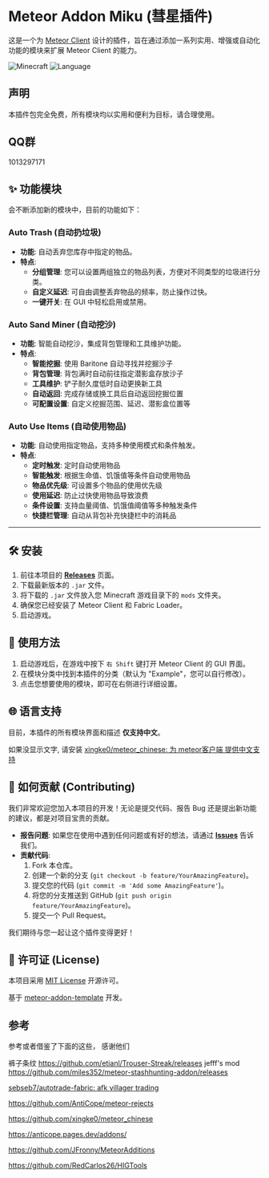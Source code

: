 # Meteor Addon Miku (彗星插件)

这是一个为 [Meteor Client](https://meteorclient.com/) 设计的插件，旨在通过添加一系列实用、增强或自动化功能的模块来扩展 Meteor Client 的能力。

![Minecraft](https://img.shields.io/badge/Minecraft-1.21.x%20~%201.21-green.svg?style=for-the-badge&logo=minecraft)
![Language](https://img.shields.io/badge/语言-中文-blue.svg?style=for-the-badge)

## 声明

本插件包完全免费，所有模块均以实用和便利为目标，请合理使用。


## QQ群

1013297171

## ✨ 功能模块

会不断添加新的模块中，目前的功能如下：

### **Auto Trash (自动扔垃圾)**
- **功能**: 自动丢弃您库存中指定的物品。
- **特点**:
    - **分组管理**: 您可以设置两组独立的物品列表，方便对不同类型的垃圾进行分类。
    - **自定义延迟**: 可自由调整丢弃物品的频率，防止操作过快。
    - **一键开关**: 在 GUI 中轻松启用或禁用。

### **Auto Sand Miner (自动挖沙)**
- **功能**: 智能自动挖沙，集成背包管理和工具维护功能。
- **特点**:
    - **智能挖掘**: 使用 Baritone 自动寻找并挖掘沙子
    - **背包管理**: 背包满时自动前往指定潜影盒存放沙子
    - **工具维护**: 铲子耐久度低时自动更换新工具
    - **自动返回**: 完成存储或换工具后自动返回挖掘位置
    - **可配置设置**: 自定义挖掘范围、延迟、潜影盒位置等

### **Auto Use Items (自动使用物品)**
- **功能**: 自动使用指定物品，支持多种使用模式和条件触发。
- **特点**:
    - **定时触发**: 定时自动使用物品
    - **智能触发**: 根据生命值、饥饿值等条件自动使用物品
    - **物品优先级**: 可设置多个物品的使用优先级
    - **使用延迟**: 防止过快使用物品导致浪费
    - **条件设置**: 支持血量阈值、饥饿值阈值等多种触发条件
    - **快捷栏管理**: 自动从背包补充快捷栏中的消耗品

---

## 🛠️ 安装

1.  前往本项目的 **[Releases](https://github.com/mikumiku7/meteor-miku/releases)** 页面。 
2.  下载最新版本的 `.jar` 文件。
3.  将下载的 `.jar` 文件放入您 Minecraft 游戏目录下的 `mods` 文件夹。
4.  确保您已经安装了 Meteor Client 和 Fabric Loader。
5.  启动游戏。

## 🚀 使用方法

1.  启动游戏后，在游戏中按下 `右 Shift` 键打开 Meteor Client 的 GUI 界面。
2.  在模块分类中找到本插件的分类（默认为 "Example"，您可以自行修改）。
3.  点击您想要使用的模块，即可在右侧进行详细设置。

## 🌐 语言支持

目前，本插件的所有模块界面和描述 **仅支持中文**。

如果没显示文字, 请安装 [xingke0/meteor_chinese: 为 meteor客户端 提供中文支持](https://github.com/xingke0/meteor_chinese)

## 🤝 如何贡献 (Contributing)

我们非常欢迎您加入本项目的开发！无论是提交代码、报告 Bug 还是提出新功能的建议，都是对项目宝贵的贡献。

- **报告问题**: 如果您在使用中遇到任何问题或有好的想法，请通过 **[Issues](https://github.com/YOUR_USERNAME/YOUR_REPOSITORY/issues)** 告诉我们。
- **贡献代码**:
    1.  Fork 本仓库。
    2.  创建一个新的分支 (`git checkout -b feature/YourAmazingFeature`)。
    3.  提交您的代码 (`git commit -m 'Add some AmazingFeature'`)。
    4.  将您的分支推送到 GitHub (`git push origin feature/YourAmazingFeature`)。
    5.  提交一个 Pull Request。

我们期待与您一起让这个插件变得更好！

## 📄 许可证 (License)

本项目采用 [MIT License](LICENSE.md) 开源许可。

基于 [meteor-addon-template](https://github.com/MeteorDevelopment/meteor-addon-template) 开发。





## 参考

参考或者借鉴了下面的这些， 感谢他们

裤子条纹
https://github.com/etianl/Trouser-Streak/releases
jefff's mod
https://github.com/miles352/meteor-stashhunting-addon/releases

[sebseb7/autotrade-fabric: afk villager trading](https://github.com/sebseb7/autotrade-fabric)

https://github.com/AntiCope/meteor-rejects

https://github.com/xingke0/meteor_chinese

https://anticope.pages.dev/addons/

https://github.com/JFronny/MeteorAdditions

https://github.com/RedCarlos26/HIGTools
